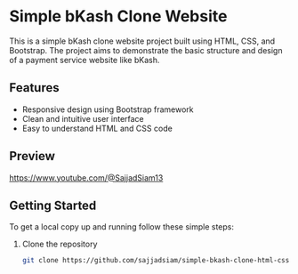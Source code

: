 # Simple bKash Clone Website

This is a simple bKash clone website project built using HTML, CSS, and Bootstrap. The project aims to demonstrate the basic structure and design of a payment service website like bKash.

## Features

- Responsive design using Bootstrap framework
- Clean and intuitive user interface
- Easy to understand HTML and CSS code

## Preview

https://www.youtube.com/@SajjadSiam13

## Getting Started

To get a local copy up and running follow these simple steps:

1. Clone the repository
   ```sh
   git clone https://github.com/sajjadsiam/simple-bkash-clone-html-css-project.git
